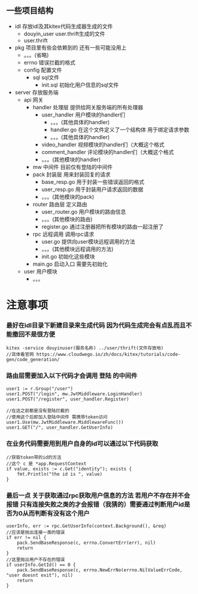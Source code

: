 ## 一些项目结构

- idl  存放idl及其kitex代码生成器生成的文件
  -  douyin_user  user.thrift生成的文件
  -  user.thrift 
- pkg 项目里有些会依赖到的 还有一些可能没用上
  - 。。。(省略)
  - errno 错误拦截的格式
  - config 配置文件
    - sql sql文件
      - init.sql 初始化用户信息的sql文件
- server 存放服务端
  - api 网关
    - handler 处理层 提供给网关服务端的所有处理器
      - user_handler 用户模块的handler们
        - 。。。(其他具体的handler)
        - handler.go 在这个文件定义了一个结构体 用于绑定请求参数
        - 。。。(其他具体的handler)
      - video_handler 视频模块的handler们（大概这个格式
      - comment_handler 评论模块的handler们（大概这个格式
      - 。。。(其他模块的handler)
    - mw 中间件 目前仅有登陆的中间件
    - pack 封装层 用来封装回复的请求
      - base_resp.go 用于封装一些错误返回的格式
      - user_resp.go 用于封装用户请求返回的数据
      - 。。。(其他模块的pack)
    - router 路由层 定义路由
      - user_router.go 用户模块的路由信息
      - 。。。(其他模块的路由)
      - register.go 通过注册器把所有模块的路由一起注册了
    - rpc 远程调用 调用rpc请求
      - user.go 提供向user模块远程调用的方法
      - 。。。(其他模块远程调用的方法)
      - init.go 初始化这些模块
    - main.go 启动入口 需要先初始化
  - user 用户模块
    - 。。。

# 注意事项
### 最好在idl目录下新建目录来生成代码 因为代码生成完会有点乱而且不能撤回不是很方便
    kitex -service douyinuser(服务名称) ../user/thrift(文件存放地)
    //具体看官网 https://www.cloudwego.io/zh/docs/kitex/tutorials/code-gen/code_generation/
### 路由层需要加入以下代码才会调用 登陆 的中间件
    user1 := r.Group("/user")
	user1.POST("/login", mw.JwtMiddleware.LoginHandler)
	user1.POST("/register", user_handler.Register)

	//在这之前都是没有登陆拦截的
	//使用这个后即加入登陆中间件 需携带token访问
	user1.Use(mw.JwtMiddleware.MiddlewareFunc())
	user1.GET("/", user_handler.GetUserInfo)
### 在业务代码需要用到用户自身的id可以通过以下代码获取
    //获取token带的id的方法
    //这个 c 是 *app.RequestContext
	if value, exists := c.Get("identity"); exists {
		fmt.Println("the id is ", value)
	}
### 最后一点 关于获取通过rpc获取用户信息的方法 若用户不存在并不会报错 只有连接失败之类的才会报错（我猜的）需要通过判断用户id是否为0从而判断有没有这个用户
	userInfo, err := rpc.GetUserInfo(context.Background(), &req)
	//应该是抛出连接一类的错误
    if err != nil {
		pack.SendBaseResponse(c, errno.ConvertErr(err), nil)
		return
	}
	//这里抛出用户不存在的错误
	if userInfo.GetId() == 0 {
		pack.SendBaseResponse(c, errno.NewErrNo(errno.NilValueErrCode, "user doesnt exit"), nil)
		return
	}